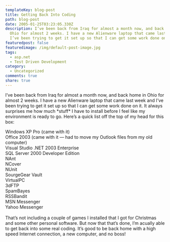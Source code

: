 ```yaml
---
templateKey: blog-post
title: Getting Back Into Coding
path: blog-post
date: 2005-01-25T03:23:05.330Z
description: I’ve been back from Iraq for almost a month now, and back home in
  Ohio for almost 2 weeks. I have a new Alienware laptop that came last week and
  I’ve been trying to get it set up so that I can get some work done on it
featuredpost: false
featuredimage: /img/default-post-image.jpg
tags:
  - asp.net
  - Test Driven Development
category:
  - Uncategorized
comments: true
share: true
---
```

<!--StartFragment-->

I’ve been back from Iraq for almost a month now, and back home in Ohio for almost 2 weeks. I have a new Alienware laptop that came last week and I’ve been trying to get it set up so that I can get some work done on it. It always surprises me how much \*stuff\* I have to install before I feel like my environment is ready to go. Here’s a quick list off the top of my head for this box:

Windows XP Pro (came with it)\
Office 2003 (came with it — had to move my Outlook files from my old computer)\
Visual Studio .NET 2003 Enterprise\
SQL Server 2000 Developer Edition\
NAnt\
NCover\
NUnit\
SourgeGear Vault\
VirtualPC\
3dFTP\
SpamBayes\
RSSBandit\
MSN Messenger\
Yahoo Messenger\
\
That’s not including a couple of games I installed that I got for Christmas and some other personal software. But now that that’s done, I’m acually able to get back into some real coding. It’s good to be back home with a high speed Internet connection, a new computer, and no boss!

<!--EndFragment-->